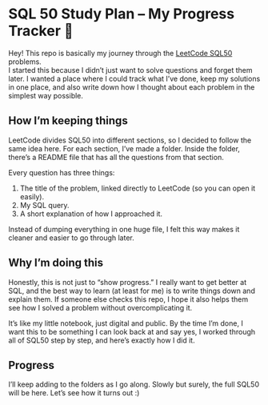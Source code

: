 # SQL 50 Study Plan – My Progress Tracker 📘

Hey! This repo is basically my journey through the [LeetCode SQL50](https://leetcode.com/studyplan/top-sql-50/) problems.  
I started this because I didn’t just want to solve questions and forget them later. I wanted a place where I could track what I’ve done, keep my solutions in one place, and also write down how I thought about each problem in the simplest way possible.  

## How I’m keeping things
LeetCode divides SQL50 into different sections, so I decided to follow the same idea here. For each section, I’ve made a folder. Inside the folder, there’s a README file that has all the questions from that section.  

Every question has three things:
1. The title of the problem, linked directly to LeetCode (so you can open it easily).  
2. My SQL query.  
3. A short explanation of how I approached it.  

Instead of dumping everything in one huge file, I felt this way makes it cleaner and easier to go through later.  

## Why I’m doing this
Honestly, this is not just to “show progress.” I really want to get better at SQL, and the best way to learn (at least for me) is to write things down and explain them. If someone else checks this repo, I hope it also helps them see how I solved a problem without overcomplicating it.  

It’s like my little notebook, just digital and public. By the time I’m done, I want this to be something I can look back at and say yes, I worked through all of SQL50 step by step, and here’s exactly how I did it.  

## Progress
I’ll keep adding to the folders as I go along. Slowly but surely, the full SQL50 will be here. Let’s see how it turns out :)

